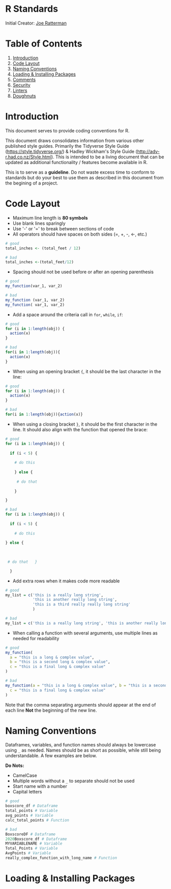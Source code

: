 # R Standards
Initial Creator: [Joe Ratterman](https://github.com/JoeRatterman-AMEND)

# Table of Contents
1. [Introduction](#introduction)
2. [Code Layout](#code-layout)
3. [Naming Conventions](#naming-conventions)
4. [Loading & Installing Packages](#imports)
5. [Comments](#comments)
6. [Security](#security)
7. [Linters](#linters)
8. [Doughnuts](#doughnuts)

# Introduction
This document serves to provide coding conventions for R.

This document draws consolidates information from various other published style guides. Primarily the Tidyverse Style Guide (https://style.tidyverse.org/) & Hadley Wickham's Style Guide (http://adv-r.had.co.nz/Style.html). This is intended to be a living document that can be updated as additional functionality / features become available in R.

This is to serve as a **guideline**. Do not waste excess time to conform to standards but do your best to use them as described in this document from the begining of a project.

# Code Layout

- Maximum line length is **80 symbols**
- Use blank lines sparingly
- Use '-' or '=' to break between sections of code
- All operators should have spaces on both sides (=, +, -, <-, etc.)

```r
# good
total_inches <- (total_feet / 12)

# bad
total_inches <-(total_feet/12)
```
- Spacing should not be used before or after an opening parenthesis

```r
# good
my_function(var_1, var_2)

# bad
my_function (var_1, var_2)
my_function( var_1, var_2)
```
- Add a space around the criteria call in ```for```, ```while```, ```if```:
```r
# good
for (i in 1:length(obj)) {
  action(x)
} 

# bad
for(i in 1:length(obj)){
  action(x)
} 
```

- When using an opening bracket ```{```, it should be the last character in the line:
```r
# good
for (i in 1:length(obj)) {
  action(x)
} 

# bad
for(i in 1:length(obj)){action(x)} 
```

- When using a closing bracket ```}```, it should be the first character in the line. It should also align with the function that opened the brace: 
```r
# good
for (i in 1:length(obj)) {
  
  if (i < 5) {
  
    # do this
    
    } else {
     
     # do that
    
    }

} 

# bad
for (i in 1:length(obj)) {
  
  if (i < 5) {
  
    # do this
    
} else {
     
     
    
 # do that   }

  } 
```


- Add extra rows when it makes code more readable
```r
# good
my_list = c('this is a really long string',
            'this is another really long string', 
            'this is a third really really long string'
            )

# bad
my_list = c('this is a really long string', 'this is another really long string', 'this is a third really really long string')
```

- When calling a function with several arguments, use multiple lines as needed for readability
```r
# good
my_function(
  a = "this is a long & complex value", 
  b = "this is a second long & complex value", 
  c = "this is a final long & complex value"
)

# bad
my_function(a = "this is a long & complex value", b = "this is a second long & complex value", 
  c = "this is a final long & complex value"
)
```
Note that the comma separating arguments should appear at the end of each line **Not** the beginning of the new line.

# Naming Conventions

Dataframes, variables, and function names should always be lowercase using ```_``` as needed. Names should be as short as possible, while still being understandable. A few examples are below. 

**Do Nots:**
- CamelCase
- Multiple words without a ```_``` to separate should not be used
- Start name with a number
- Capital letters

```r
# good
boxscore_df # Dataframe
total_points # Variable
avg_points # Variable
calc_total_points # Function

# bad
BoxscoreDF # Dataframe
2020Boxscore_df # Dataframe
MYVARIABLENAME # Variable
Total_Points # Variable
AvgPoints # Variable
really_complex_function_with_long_name # Function
```

# Loading & Installing Packages
